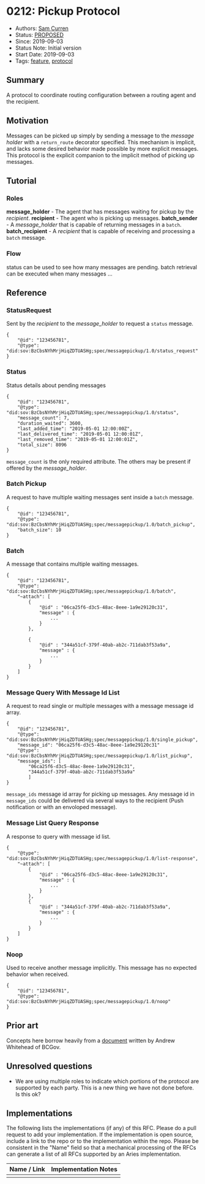# 0212: Pickup Protocol
- Authors: [Sam Curren](telegramsam@gmail.com)
- Status: [PROPOSED](/README.md#proposed)
- Since: 2019-09-03
- Status Note: Initial version 
- Start Date: 2019-09-03
- Tags: [feature](/tags.md#feature), [protocol](/tags.md#protocol)

## Summary

A protocol to coordinate routing configuration between a routing agent and the recipient.

## Motivation

Messages can be picked up simply by sending a message to the _message holder_ with a `return_route` decorator specified. This mechanism is implicit, and lacks some desired behavior made possible by more explicit messages.
This protocol is the explicit companion to the implicit method of picking up messages.

## Tutorial

### Roles

**message_holder** - The agent that has messages waiting for pickup by the _recipient_.
**recipient** - The agent who is picking up messages.
**batch_sender** - A _message_holder_ that is capable of returning messages in a `batch`.
**batch_recipient** - A _recipient_ that is capable of receiving and processing a `batch` message.

### Flow

status can be used to see how many messages are pending.
batch retrieval can be executed when many messages ...

## Reference

### StatusRequest
Sent by the _recipient_ to the _message_holder_ to request a `status` message.
```json=
{
    "@id": "123456781",
    "@type": "did:sov:BzCbsNYhMrjHiqZDTUASHg;spec/messagepickup/1.0/status_request"
}
```
### Status
Status details about pending messages
```json=
{
    "@id": "123456781",
    "@type": "did:sov:BzCbsNYhMrjHiqZDTUASHg;spec/messagepickup/1.0/status",
    "message_count": 7,
    "duration_waited": 3600,
    "last_added_time": "2019-05-01 12:00:00Z",
    "last_delivered_time": "2019-05-01 12:00:01Z",
    "last_removed_time": "2019-05-01 12:00:01Z",
    "total_size": 8096
}
```
`message_count` is the only required attribute. The others may be present if offered by the _message_holder_.
### Batch Pickup
A request to have multiple waiting messages sent inside a `batch` message.
```json=
{
    "@id": "123456781",
    "@type": "did:sov:BzCbsNYhMrjHiqZDTUASHg;spec/messagepickup/1.0/batch_pickup",
    "batch_size": 10
}
```

### Batch
A message that contains multiple waiting messages.
```json=
{
    "@id": "123456781",
    "@type": "did:sov:BzCbsNYhMrjHiqZDTUASHg;spec/messagepickup/1.0/batch",
    "~attach": [
        {
            "@id" : "06ca25f6-d3c5-48ac-8eee-1a9e29120c31",
            "message" : {
                ...
            }
        },
        
        {
            "@id" : "344a51cf-379f-40ab-ab2c-711dab3f53a9a",
            "message" : {
                ...
            }
        }
    ]
}
```
### Message Query With Message Id List
A request to read single or multiple messages with a message message id array.
```json=
{
    "@id": "123456781",
    "@type": "did:sov:BzCbsNYhMrjHiqZDTUASHg;spec/messagepickup/1.0/single_pickup",
    "message_id": "06ca25f6-d3c5-48ac-8eee-1a9e29120c31"
    "@type": "did:sov:BzCbsNYhMrjHiqZDTUASHg;spec/messagepickup/1.0/list_pickup",
    "message_ids": [
        "06ca25f6-d3c5-48ac-8eee-1a9e29120c31",
        "344a51cf-379f-40ab-ab2c-711dab3f53a9a"
        ]
}
```
`message_ids` message id array for picking up messages. Any message id in `message_ids` could be delivered via several ways to the recipient (Push notification or with an envoloped message).
### Message List Query Response
A response to query with message id list.
```json=
{
    "@type": "did:sov:BzCbsNYhMrjHiqZDTUASHg;spec/messagepickup/1.0/list-response",
    "~attach": [
        {
            "@id" : "06ca25f6-d3c5-48ac-8eee-1a9e29120c31",
            "message" : {
                ...
            }
        },        
        {
            "@id" : "344a51cf-379f-40ab-ab2c-711dab3f53a9a",
            "message" : {
                ...
            }
        }
    ]
}
```
### Noop
Used to receive another message implicitly. This message has no expected behavior when received.
```json=
{
    "@id": "123456781",
    "@type": "did:sov:BzCbsNYhMrjHiqZDTUASHg;spec/messagepickup/1.0/noop"
}
```


## Prior art

Concepts here borrow heavily from a [document](https://hackmd.io/@8VtAqKThQ6mKa9T7JgzIaw/SJw9Ead2N?type=view) written by Andrew Whitehead of BCGov.

## Unresolved questions

- We are using multiple roles to indicate which portions of the protocol are supported by each party. This is a new thing we have not done before. Is this ok?
  
## Implementations

The following lists the implementations (if any) of this RFC. Please do a pull request to add your implementation. If the implementation is open source, include a link to the repo or to the implementation within the repo. Please be consistent in the "Name" field so that a mechanical processing of the RFCs can generate a list of all RFCs supported by an Aries implementation.

Name / Link | Implementation Notes
--- | ---
 |  | 
